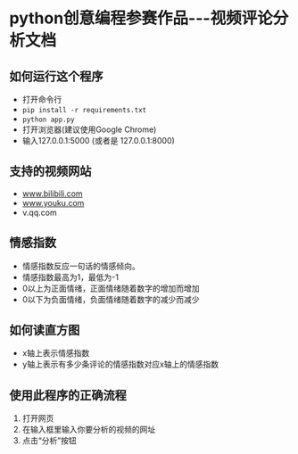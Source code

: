 # python创意编程参赛作品---视频评论分析文档

## 如何运行这个程序
- 打开命令行
- `pip install -r requirements.txt`
- `python app.py`
- 打开浏览器(建议使用Google Chrome)
- 输入127.0.0.1:5000 (或者是 127.0.0.1:8000)

## 支持的视频网站
- www.bilibili.com
- www.youku.com
- v.qq.com
  
## 情感指数
- 情感指数反应一句话的情感倾向。
- 情感指数最高为1，最低为-1
- 0以上为正面情绪，正面情绪随着数字的增加而增加
- 0以下为负面情绪，负面情绪随着数字的减少而减少
  
## 如何读直方图
- x轴上表示情感指数
- y轴上表示有多少条评论的情感指数对应x轴上的情感指数

## 使用此程序的正确流程
1. 打开网页
2. 在输入框里输入你要分析的视频的网址
3. 点击“分析”按钮